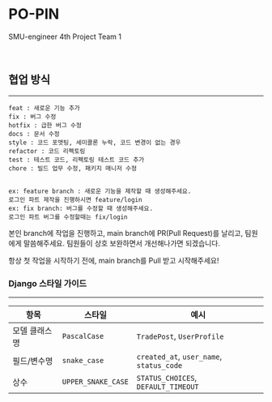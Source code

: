 # PO-PIN
<p>SMU-engineer 4th Project Team 1</p>
<br>

## 협업 방식
***

    feat : 새로운 기능 추가
    fix : 버그 수정
    hotfix : 급한 버그 수정
    docs : 문서 수정
    style : 코드 포맷팅, 세미콜론 누락, 코드 변경이 없는 경우
    refactor : 코드 리펙토링
    test : 테스트 코드, 리펙토링 테스트 코드 추가
    chore : 빌드 업무 수정, 패키지 매니저 수정


    ex: feature branch : 새로운 기능을 제작할 때 생성해주세요. 
    로그인 파트 제작을 진행하시면 feature/login
    ex: fix branch: 버그를 수정할 때 생성해주세요. 
    로그인 파트 버그를 수정할때는 fix/login


본인 branch에 작업을 진행하고, main branch에 PR(Pull Request)를 날리고, 팀원에게 말씀해주세요. 팀원들이 상호 보완하면서 개선해나가면 되겠습니다.


항상 첫 작업을 시작하기 전에, main branch를 Pull 받고 시작해주세요!


### Django 스타일 가이드
***

| 항목           | 스타일                    | 예시                                      |
|----------------|---------------------------|-------------------------------------------|
| 모델 클래스명  | `PascalCase`              | `TradePost`, `UserProfile`                |
| 필드/변수명     | `snake_case`              | `created_at`, `user_name`, `status_code`  |
| 상수           | `UPPER_SNAKE_CASE`        | `STATUS_CHOICES`, `DEFAULT_TIMEOUT`       |


